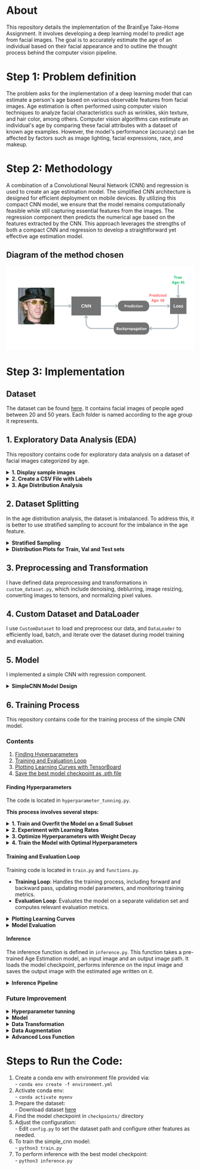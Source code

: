 # About 
This repository details the implementation of the BrainEye Take-Home Assignment. It involves developing a deep learning model to predict age from facial images. The goal is to accurately estimate the age of an individual based on their facial appearance and to outline the thought process behind the computer vision pipeline.

# Step 1: Problem definition 
The problem asks for the implementation of a deep learning model that can estimate a person's age based on various observable features from facial images. Age estimation is often performed using computer vision techniques to analyze facial characteristics such as wrinkles, skin texture, and hair color, among others. Computer vision algorithms can estimate an individual's age by comparing these facial attributes with a dataset of known age examples. However, the model's performance (accuracy) can be affected by factors such as image lighting, facial expressions, race, and makeup.

# Step 2: Methodology 
A combination of a Convolutional Neural Network (CNN) and regression is used to create an age estimation model. The simplified CNN architecture is designed for efficient deployment on mobile devices. By utilizing this compact CNN model, we ensure that the model remains computationally feasible while still capturing essential features from the images. The regression component then predicts the numerical age based on the features extracted by the CNN. This approach leverages the strengths of both a compact CNN and regression to develop a straightforward yet effective age estimation model.

## Diagram of the method chosen 
![alt-text](pics/Model_diagram.png)

# Step 3: Implementation

## Dataset 
The dataset can be found [here](https://drive.google.com/file/d/1uNA2JzKTtTaGIWtrHsrBUAg2k3eoDZHA/view?usp=drive_link). It contains facial images of people aged between 20 and 50 years. Each folder is named according to the age group it represents.

## 1. Exploratory Data Analysis (EDA)
This repository contains code for exploratory data analysis on a dataset of facial images categorized by age.

<details>
  <summary><b>1. Display sample images</b></summary><br/>

![alt-text](pics/sample_images.png)

</details>

<details>
  <summary><b>2. Create a CSV File with Labels</b></summary><br/>

![alt-text](pics/df_head.png)
</details>
<details>
  <summary><b>3. Age Distribution Analysis</b></summary><br/>

![alt-text](figs/age_distribution.png)
</details>

## 2. Dataset Splitting 
In the age distribution analysis, the dataset is imbalanced. To address this, it is better to use stratified sampling to account for the imbalance in the age feature.

<details>
  <summary><b>Stratified Sampling</b></summary><br/>

Stratified sampling works by dividing the dataset into groups based on the stratification feature (in our case, age). This approach ensures that each group is represented proportionally, which helps address imbalances in the dataset and improves the quality of the analysis. I use `80:10:10` split for train vs valid vs test sets. The data summary is as below:

Train set size: `23976` \
Validation set size: `2997` \
Test set size: `2997`
</details>

<details>
  <summary><b>Distribution Plots for Train, Val and Test sets</b></summary><br/>

![alt-text](figs/train_test_valid_age_distri.png)

We can see that train, test and valid sets have similar age distribution, which indicates a balanced and representative dataset split.
</details>

## 3. Preprocessing and Transformation 
I have defined data preprocessing and transformations in `custom_dataset.py`, which include denoising, deblurring, image resizing, converting images to tensors, and normalizing pixel values.

## 4. Custom Dataset and DataLoader
I use `CustomDataset` to load and preprocess our data, and `DataLoader` to efficiently load, batch, and iterate over the dataset during model training and evaluation. 

## 5. Model 
I implemented a simple CNN with regression component. 

<details>
  <summary><b>SimpleCNN Model Design</b></summary><br/>

![alt-text](pics/CNN.png)

<details>
  <summary><b>Summary of Dimensions</b></summary><br/>

  1. Input (RGB image): `128 x 128 x 3`
  2. After 1st Conv + Pool: `64 x 64 x 16`
  3. After 2nd Conv + Pool: `32 x 32 x 32`
  4. After 3rd Conv + Pool: `16 x 16 x 64`
  5. After 4th Conv + Pool: `8 x 8 x 128`
  6. Flattened Size: `8 * 8 * 128`
  7. After 1st Fully Connected: `64`
  8. After 2nd Fully Connected: `1` (we are predicting one numerical value)

The number of filters in the convolutional layers and the number of hidden nodes in the fully connected layers have been selected to keep the total number of parameters under 1 million. ReLU activation functions are used to introduce non-linearity into the model, which is crucial for enabling the network to learn complex patterns and features.

Define SimpleCNN:
```python
model = SimpleCNN(input_dim=3, output_nodes=1, model_name="simple_cnn")
```
</details>

</details>


## 6. Training Process

This repository contains code for the training process of the simple CNN model. 

### Contents
1. [Finding Hyperparameters](#finding-hyperparameters)
2. [Training and Evaluation Loop](#training-and-evaluation-loop)
3. [Plotting Learning Curves with TensorBoard](#plotting-learning-curves)
4. [Save the best model checkpoint as .pth file](#save-the-best-model)

#### Finding Hyperparameters

The code is located in `hyperparameter_tunning.py`.

**This process involves several steps:**

<details>
  <summary><b>1. Train and Overfit the Model on a Small Subset</b>
</summary><br/>

   - Train the model on a small subset of the dataset to assess its ability to learn and identify potential issues with overfitting.
</details>

<details>
  <summary><b>2. Experiment with Learning Rates</b>
</summary><br/>

- Train the model for a few epochs using different learning rates to identify the optimal learning rate for effective training.
- I tested learning rates of `0.001`, `0.0001`, and `0.0005` on the full data with 20 epochs. `0.001` and `0.0005` achieved the best loss, but `0.001` was selected for its faster convergence.
  
  | Learning Rate | Epoch | Final Loss |
  |---------------|-------|------------|
  | 0.001         | 20    | 6.09884    |
  | 0.0001        | 20    | 6.28435    |
  | 0.0005        | 20    | 6.01858    |

</details>

<details>
  <summary><b>3. Optimize Hyperparameters with Weight Decay</b>
</summary><br/>

- Create a small grid search using different values of weight decay and the best learning rates identified in Step 2. Save the results to a CSV file for further analysis. This allows us to examine how weight decay affects the model’s performance.
- I tested the model with weight decay values `0.001`, `0.0001` and `0.00001` on the full data with 30 epochs.

</details>

<details>
  <summary><b>4. Train the Model with Optimal Hyperparameters</b>
</summary><br/>

- Train the model for an extended period using the best hyperparameters obtained from Step 3 to achieve optimal performance.
- Based on my experiments, lr of `0.001` and wd of `0.0001` have been selected for model training.
</details>

#### Training and Evaluation Loop

Training code is located in `train.py` and `functions.py`.

- **Training Loop**: Handles the training process, including forward and backward pass, updating model parameters, and monitoring training metrics.
- **Evaluation Loop**: Evaluates the model on a separate validation set and computes relevant evaluation metrics.

<details>
  <summary><b>Plotting Learning Curves</b>
</summary><br/>

Simple CNN (best model checkpoint): parameters = `621857`, epoch = `23`, valid_loss = `6.09`

![alt-text](figs/simple_cnn_loss.png)

From the model's learning curve, we observe that after epoch 23 while the training loss continues to decrease, the validation loss starts to increase. This suggests that the model may be overfitting. Potential causes for this overfitting could include the learning rate, data quality, batch size, or the choice of loss function, among other factors.

Large CNN (best model checkpoint): parameters = `8778049`, epoch = `19`, valid_loss = `6.06`

![alt-text](figs/large_cnn_loss.png)

</details>

<details>
  <summary><b>Model Evaluation</b>
</summary><br/>

| Metric     | Value            |
|------------|------------------:|
| Test Loss  | 6.163            |
| Test MAE   | 6.164             |
| Test MSE   | 55.912            |

- Test Loss: The test loss value represents the L1 loss (mean absolute error) on the test dataset. L1 loss measures the average absolute difference between the predicted and true age values across all test samples. Lower values are preferable as they indicate that the model's predictions are closer to the true values.
- Test MAE (Mean Absolute Error): This metric represents the average absolute error between the predicted and actual values. It quantifies how far off the predictions are from the true values on average. In this case, the average prediction error is approximately 6.16 years.
- Test MSE (Mean Squared Error): This metric represents the average of the squared differences between the predicted and actual values. Due to the squaring of errors, larger discrepancies are penalized more heavily. Lower values are preferable as they indicate that the model's predictions are closer to the true values.

We can observe that the L1 loss and MAE values are close to each other, which is expected since L1 loss is equivalent to MAE.

</details>

#### Inference
The inference function is defined in `inference.py`. This function takes a pre-trained Age Estimation model, an input image and an output image path. It loads the model checkpoint, performs inference on the input image and saves the output image with the estimated age written on it.

<details>
  <summary><b>Inference Pipeline</b>
</summary><br/>

![alt-text](pics/Inference-pipeline.png)

</details>


### Future Improvement 
<details>
  <summary><b>Hyperparameter tunning</b></summary><br />

In the current hyperparameter tuning experiment, the learning rate and regularization parameters were selected with a focus on achieving faster convergence due to time constraints. Future improvements will involve more extensive experimentation with different learning rates, various batch sizes, and additional regularization techniques to better prevent overfitting and optimize performance.

</details>

<details>
  <summary><b>Model</b></summary><br />

To enhance model's capability in capturing complex facial features we can implement very deep architectures, such as [Residual Network(ResNet)](https://huggingface.co/docs/transformers/en/model_doc/resnet). By utilizing deeper models, we can enhance the model's ability in capturing intricate patterns in facial images, leading to more accurate predictions.

</details>

<details>
  <summary><b>Data Transformation</b></summary><br />

In the current data preprocessing solution, in addition to standard data transformations such as resizing and normalization, denoising or smoothing techniques are applied. These techniques help the model to generalize better by focusing on larger patterns rather than fine details, which might be noise.

One potential improvement in data cleaning is to experiment with image sharpening techniques. Sharpening can enhance edges and details, potentially providing the model with more informative features to learn from. 

</details>

<details>
  <summary><b>Data Augmentation</b></summary><br />

Data augmentation techniques, such as random cropping, rotation, scaling, flipping, and color jittering, can help create a more diverse training set. These techniques improve the model's ability to generalize to new, unseen data.

</details>

<details>
  <summary><b>Advanced Loss Function</b></summary><br />

Experiment with advanced loss functions tailored to regression tasks, which might provide better performance compared to the L1 Loss (Mean Absolute Error) currently used in training.

</details>

# Steps to Run the Code:
  1. Create a conda env with environment file provided via:\
    - ```conda env create -f environment.yml```
  2. Activate conda env:\
    - ```conda activate myenv```
  3. Prepare the dataset: \
    - Download dataset [here](https://drive.google.com/file/d/1uNA2JzKTtTaGIWtrHsrBUAg2k3eoDZHA/view?usp=drive_link)
  4. Find the model checkpoint in `checkpoints/` directory 
  5. Adjust the configuration: \
    - Edit ```config.py``` to set the dataset path and configure other features as needed. 
  6. To train the simple_cnn model: \
    - ```python3 train.py```
  7. To perform inference with the best model checkpoint: \
    - ```python3 inference.py```




